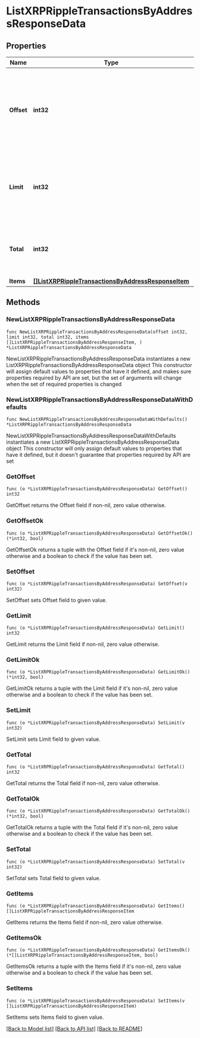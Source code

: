 # ListXRPRippleTransactionsByAddressResponseData

## Properties

Name | Type | Description | Notes
------------ | ------------- | ------------- | -------------
**Offset** | **int32** | The starting index of the response items, i.e. where the response should start listing the returned items. | 
**Limit** | **int32** | Defines how many items should be returned in the response per page basis. | 
**Total** | **int32** | Defines the total number of items returned in the response. | 
**Items** | [**[]ListXRPRippleTransactionsByAddressResponseItem**](ListXRPRippleTransactionsByAddressResponseItem.md) |  | 

## Methods

### NewListXRPRippleTransactionsByAddressResponseData

`func NewListXRPRippleTransactionsByAddressResponseData(offset int32, limit int32, total int32, items []ListXRPRippleTransactionsByAddressResponseItem, ) *ListXRPRippleTransactionsByAddressResponseData`

NewListXRPRippleTransactionsByAddressResponseData instantiates a new ListXRPRippleTransactionsByAddressResponseData object
This constructor will assign default values to properties that have it defined,
and makes sure properties required by API are set, but the set of arguments
will change when the set of required properties is changed

### NewListXRPRippleTransactionsByAddressResponseDataWithDefaults

`func NewListXRPRippleTransactionsByAddressResponseDataWithDefaults() *ListXRPRippleTransactionsByAddressResponseData`

NewListXRPRippleTransactionsByAddressResponseDataWithDefaults instantiates a new ListXRPRippleTransactionsByAddressResponseData object
This constructor will only assign default values to properties that have it defined,
but it doesn't guarantee that properties required by API are set

### GetOffset

`func (o *ListXRPRippleTransactionsByAddressResponseData) GetOffset() int32`

GetOffset returns the Offset field if non-nil, zero value otherwise.

### GetOffsetOk

`func (o *ListXRPRippleTransactionsByAddressResponseData) GetOffsetOk() (*int32, bool)`

GetOffsetOk returns a tuple with the Offset field if it's non-nil, zero value otherwise
and a boolean to check if the value has been set.

### SetOffset

`func (o *ListXRPRippleTransactionsByAddressResponseData) SetOffset(v int32)`

SetOffset sets Offset field to given value.


### GetLimit

`func (o *ListXRPRippleTransactionsByAddressResponseData) GetLimit() int32`

GetLimit returns the Limit field if non-nil, zero value otherwise.

### GetLimitOk

`func (o *ListXRPRippleTransactionsByAddressResponseData) GetLimitOk() (*int32, bool)`

GetLimitOk returns a tuple with the Limit field if it's non-nil, zero value otherwise
and a boolean to check if the value has been set.

### SetLimit

`func (o *ListXRPRippleTransactionsByAddressResponseData) SetLimit(v int32)`

SetLimit sets Limit field to given value.


### GetTotal

`func (o *ListXRPRippleTransactionsByAddressResponseData) GetTotal() int32`

GetTotal returns the Total field if non-nil, zero value otherwise.

### GetTotalOk

`func (o *ListXRPRippleTransactionsByAddressResponseData) GetTotalOk() (*int32, bool)`

GetTotalOk returns a tuple with the Total field if it's non-nil, zero value otherwise
and a boolean to check if the value has been set.

### SetTotal

`func (o *ListXRPRippleTransactionsByAddressResponseData) SetTotal(v int32)`

SetTotal sets Total field to given value.


### GetItems

`func (o *ListXRPRippleTransactionsByAddressResponseData) GetItems() []ListXRPRippleTransactionsByAddressResponseItem`

GetItems returns the Items field if non-nil, zero value otherwise.

### GetItemsOk

`func (o *ListXRPRippleTransactionsByAddressResponseData) GetItemsOk() (*[]ListXRPRippleTransactionsByAddressResponseItem, bool)`

GetItemsOk returns a tuple with the Items field if it's non-nil, zero value otherwise
and a boolean to check if the value has been set.

### SetItems

`func (o *ListXRPRippleTransactionsByAddressResponseData) SetItems(v []ListXRPRippleTransactionsByAddressResponseItem)`

SetItems sets Items field to given value.



[[Back to Model list]](../README.md#documentation-for-models) [[Back to API list]](../README.md#documentation-for-api-endpoints) [[Back to README]](../README.md)



